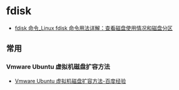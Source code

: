 # fdisk

- [fdisk 命令\_Linux fdisk 命令用法详解：查看磁盘使用情况和磁盘分区](https://man.linuxde.net/fdisk)

## 常用

### Vmware Ubuntu 虚拟机磁盘扩容方法

- [Vmware Ubuntu 虚拟机磁盘扩容方法-百度经验](https://jingyan.baidu.com/article/86fae34604bdd53c49121a26.html)
